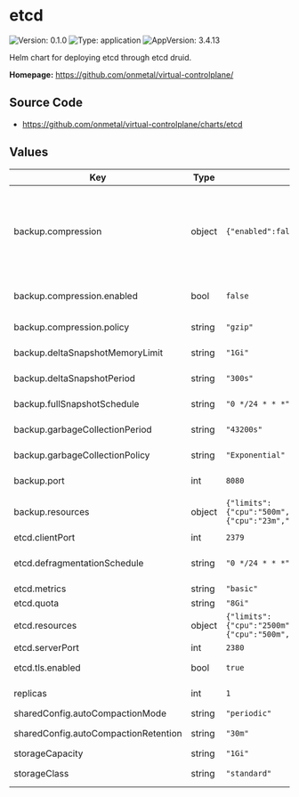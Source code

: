 # etcd

![Version: 0.1.0](https://img.shields.io/badge/Version-0.1.0-informational?style=flat-square) ![Type: application](https://img.shields.io/badge/Type-application-informational?style=flat-square) ![AppVersion: 3.4.13](https://img.shields.io/badge/AppVersion-3.4.13-informational?style=flat-square)

Helm chart for deploying etcd through etcd druid.

**Homepage:** <https://github.com/onmetal/virtual-controlplane/>

## Source Code

* <https://github.com/onmetal/virtual-controlplane/charts/etcd>

## Values

| Key | Type | Default | Description |
|-----|------|---------|-------------|
| backup.compression | object | `{"enabled":false,"policy":"gzip"}` | backup bucket configuration store:   secretRef:     name: etcd-backup   container: mybackupcontainer   provider: aws   prefix: etcd-test |
| backup.compression.enabled | bool | `false` | enable/disable backup compression |
| backup.compression.policy | string | `"gzip"` | backup compression policy |
| backup.deltaSnapshotMemoryLimit | string | `"1Gi"` | delate snapshot memory limit |
| backup.deltaSnapshotPeriod | string | `"300s"` | delta snapshot period |
| backup.fullSnapshotSchedule | string | `"0 */24 * * *"` | schedule when to run the full backup |
| backup.garbageCollectionPeriod | string | `"43200s"` | garbage collection period |
| backup.garbageCollectionPolicy | string | `"Exponential"` | garbage collection policy |
| backup.port | int | `8080` | port of the backup sidecar |
| backup.resources | object | `{"limits":{"cpu":"500m","memory":"2Gi"},"requests":{"cpu":"23m","memory":"128Mi"}}` | resource requests and limits of the backup sidecar |
| etcd.clientPort | int | `2379` | etcd client port |
| etcd.defragmentationSchedule | string | `"0 */24 * * *"` | etcd defragmentation schedule  |
| etcd.metrics | string | `"basic"` | etcd metrics type |
| etcd.quota | string | `"8Gi"` | etcd server quota |
| etcd.resources | object | `{"limits":{"cpu":"2500m","memory":"4Gi"},"requests":{"cpu":"500m","memory":"1000Mi"}}` | resource requests and limits of etcd |
| etcd.serverPort | int | `2380` | etcd server port |
| etcd.tls.enabled | bool | `true` | enable etcd server tls |
| replicas | int | `1` | replica count of the etcd statefulset |
| sharedConfig.autoCompactionMode | string | `"periodic"` | compaction mode |
| sharedConfig.autoCompactionRetention | string | `"30m"` | compaction retention |
| storageCapacity | string | `"1Gi"` | etcd disk size |
| storageClass | string | `"standard"` | etcd pvc storage class |